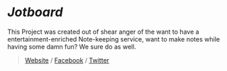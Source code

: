 # _Jotboard_
This Project was created out of shear anger of the want to have a entertainment-enriched Note-keeping service, want to make notes while having some damn fun? We sure do as well.

> [Website](https://jotboard.github.io/) / [Facebook](https://fb.me/Jotboard) / [Twitter](https://twitter.com/Jotboard)